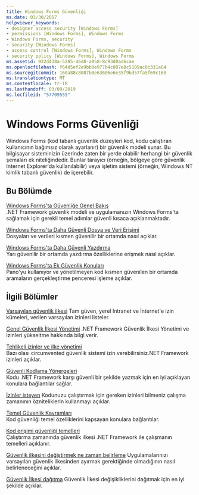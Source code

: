```yaml
---
title: Windows Forms Güvenliği
ms.date: 03/30/2017
helpviewer_keywords:
- designer access security [Windows Forms]
- permissions [Windows Forms], Windows Forms
- Windows Forms, security
- security [Windows Forms]
- access control [Windows Forms], Windows Forms
- security policy [Windows Forms], Windows Forms
ms.assetid: 932d438a-5285-46d8-a958-8c93d0ad6cae
ms.openlocfilehash: f64d5ef2e9bb0e977b4c007e8c5109ac0c331a84
ms.sourcegitcommit: 160a88c8087b0e63606e6e35f9bd57fa5f69c168
ms.translationtype: MT
ms.contentlocale: tr-TR
ms.lasthandoff: 03/09/2019
ms.locfileid: "57709555"
---
```

# <a name="windows-forms-security"></a>Windows Forms Güvenliği
Windows Forms (kod tabanlı güvenlik düzeyleri kod, kodu çalıştıran kullanıcının bağımsız olarak ayarlanır) bir güvenlik modeli sunar. Bu bilgisayar sisteminizin üzerinde zaten bir yerde olabilir herhangi bir güvenlik şemaları ek niteliğindedir. Bunlar tarayıcı (örneğin, bölgeye göre güvenlik Internet Explorer'da kullanılabilir) veya işletim sistemi (örneğin, Windows NT kimlik tabanlı güvenlik) de içerebilir.  
  
## <a name="in-this-section"></a>Bu Bölümde  
 [Windows Forms'ta Güvenliğe Genel Bakış](security-in-windows-forms-overview.md)  
 .NET Framework güvenlik modeli ve uygulamanızın Windows Forms'ta sağlamak için gerekli temel adımlar güvenli kısaca açıklanmaktadır.  
  
 [Windows Forms'ta Daha Güvenli Dosya ve Veri Erişimi](more-secure-file-and-data-access-in-windows-forms.md)  
 Dosyaları ve verileri kısmen güvenilir bir ortamda nasıl açıklar.  
  
 [Windows Forms'ta Daha Güvenli Yazdırma](more-secure-printing-in-windows-forms.md)  
 Yarı güvenilir bir ortamda yazdırma özelliklerine erişmek nasıl açıklar.  
  
 [Windows Forms'ta Ek Güvenlik Konuları](additional-security-considerations-in-windows-forms.md)  
 Pano'yu kullanıyor ve yönetilmeyen kod kısmen güvenilen bir ortamda aramaların gerçekleştirme penceresi işleme açıklar.  
  
## <a name="related-sections"></a>İlgili Bölümler  
 [Varsayılan güvenlik ilkesi](https://docs.microsoft.com/previous-versions/dotnet/netframework-4.0/03kwzyfc(v=vs.100))  
 Tam güven, yerel Intranet ve İnternet'e izin kümeleri, verilen varsayılan izinleri listeler.  
  
 [Genel Güvenlik İlkesi Yönetimi](https://docs.microsoft.com/previous-versions/dotnet/netframework-4.0/ed5htz45(v=vs.100))  
 .NET Framework Güvenlik İlkesi Yönetimi ve izinleri yükseltme hakkında bilgi verir.  
  
 [Tehlikeli izinler ve ilke yönetimi](../misc/dangerous-permissions-and-policy-administration.md)  
 Bazı olası circumvented güvenlik sistemi izin verebilirsiniz.NET Framework izinleri açıklar.  
  
 [Güvenli Kodlama Yönergeleri](../../standard/security/secure-coding-guidelines.md)  
 Kodu .NET Framework karşı güvenli bir şekilde yazmak için en iyi açıklayan konulara bağlantılar sağlar.  
  
 [İzinler isteyen](https://docs.microsoft.com/previous-versions/dotnet/netframework-4.0/yd267cce(v=vs.100))  
 Kodunuzu çalıştırmak için gereken izinleri bilmeniz çalışma zamanının özniteliklerin kullanmayı açıklar.  
  
 [Temel Güvenlik Kavramları](../../standard/security/key-security-concepts.md)  
 Kod güvenliği temel özelliklerini kapsayan konulara bağlantılar.  
  
 [Kod erişimi güvenliği temelleri](../misc/code-access-security-basics.md)  
 Çalıştırma zamanında güvenlik ilkesi .NET Framework ile çalışmanın temelleri açıklanır.  
  
 [Güvenlik ilkesini değiştirmek ne zaman belirleme](https://docs.microsoft.com/previous-versions/dotnet/netframework-4.0/xky659fc(v=vs.100))  
 Uygulamalarınızı varsayılan güvenlik ilkesinden ayırmak gerektiğinde olmadığının nasıl belirleneceğini açıklar.  
  
 [Güvenlik İlkesi dağıtma](https://docs.microsoft.com/previous-versions/dotnet/netframework-4.0/13wcxx6y(v=vs.100))  
 Güvenlik İlkesi değişikliklerini dağıtmak için en iyi şekilde açıklar.
